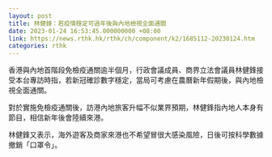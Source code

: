 ```yaml
---
layout: post
title: 林健鋒：若疫情穩定可過年後與內地檢視全面通關
date: 2023-01-24 16:53:45.000000000 +08:00
link: https://news.rthk.hk/rthk/ch/component/k2/1685112-20230124.htm
categories: rthk
---
```


香港與內地首階段免檢疫通關逾半個月，行政會議成員、商界立法會議員林健鋒接受本台專訪時指，若新冠確診數字穩定，當局可考慮在農曆新年假期後，與內地檢視全面通關。

對於實施免檢疫通關後，訪港內地旅客升幅不似業界預期，林健鋒指內地人本身有節目，相信新年後會陸續來港。

林健鋒又表示，海外遊客及商家來港也不希望冒很大感染風險，日後可按科學數據撤銷「口罩令」。
